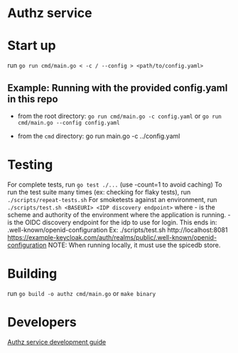 # Authz service

# Start up
run `go run cmd/main.go < -c / --config > <path/to/config.yaml>`

## Example: Running with the provided config.yaml in this repo
* from the root directory: `go run cmd/main.go -c config.yaml` 
  or `go run cmd/main.go --config config.yaml` 

* from the `cmd` directory: go run main.go -c ../config.yaml

# Testing

For complete tests, run `go test ./...` (use -count=1 to avoid caching)
To run the test suite many times (ex: checking for flaky tests), run `./scripts/repeat-tests.sh`
For smoketests against an environment, run `./scripts/test.sh <BASEURI> <IDP discovery endpoint>` where 
    - <BASEURI> is the scheme and authority of the environment where the application is running.
    - <IDP discovery endpoint> is the OIDC discovery endpoint for the idp to use for login. This ends in: .well-known/openid-configuration
    Ex: ./scripts/test.sh http://localhost:8081 https://example-keycloak.com/auth/realms/public/.well-known/openid-configuration
    NOTE: When running locally, it must use the spicedb store.


# Building

run `go build -o authz cmd/main.go` or `make binary`

# Developers

[Authz service development guide](docs/development.md)
